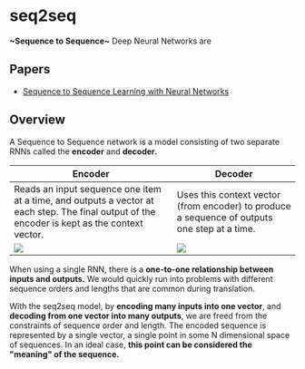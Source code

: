 # seq2seq
<b>\~Sequence to Sequence\~</b>
Deep Neural Networks are

## Papers
- [Sequence to Sequence Learning with Neural Networks](https://arxiv.org/abs/1409.3215)

## Overview
A Sequence to Sequence network is a model consisting of two separate RNNs called the <b>encoder</b> and <b>decoder.</b>

| Encoder | Decoder |
| ------- | ------- |
|Reads an input sequence one item at a time, and outputs a vector at each step. The final output of the encoder is kept as the context vector.|Uses this context vector (from encoder) to produce a sequence of outputs one step at a time.|
| <img src="https://cdn-images-1.medium.com/max/1600/1*3pH2NH_8i7QMxpV0TFOdxw.jpeg">        |  <img src="https://cdn-images-1.medium.com/max/1600/1*sDlV9_-PXBlt8jol-7Xjhg.jpeg">       |

When using a single RNN, there is a <b>one-to-one relationship between inputs and outputs.</b> We would quickly run into problems with different sequence orders and lengths that are common during translation.

With the seq2seq model, by <b>encoding many inputs into one vector</b>, and <b>decoding from one vector into many outputs</b>, we are freed from the constraints of sequence order and length. The encoded sequence is represented by a single vector, a single point in some N dimensional space of sequences. In an ideal case, <b>this point can be considered the "meaning" of the sequence.</b>
